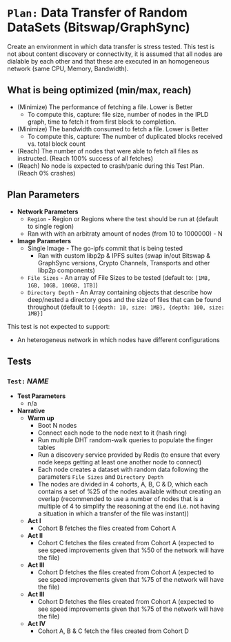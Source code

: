 # `Plan:` Data Transfer of Random DataSets (Bitswap/GraphSync)

Create an environment in which data transfer is stress tested. This test is not about content discovery or connectivity, it is assumed that all nodes are dialable by each other and that these are executed in an homogeneous network (same CPU, Memory, Bandwidth).

## What is being optimized (min/max, reach)

- (Minimize) The performance of fetching a file. Lower is Better
  - To compute this, capture: file size, number of nodes in the IPLD graph, time to fetch it from first block to completion.
- (Minimize) The bandwidth consumed to fetch a file. Lower is Better
  - To compute this, capture: The number of duplicated blocks received vs. total block count
- (Reach) The number of nodes that were able to fetch all files as instructed. (Reach 100% success of all fetches)
- (Reach) No node is expected to crash/panic during this Test Plan. (Reach 0% crashes)

## Plan Parameters

- **Network Parameters**
  - `Region` - Region or Regions where the test should be run at (default to single region)
  - Ran with with an arbitraty amount of nodes (from 10 to 1000000) - N
- **Image Parameters**
  - Single Image - The go-ipfs commit that is being tested
    - Ran with custom libp2p & IPFS suites (swap in/out Bitswap & GraphSync versions, Crypto Channels, Transports and other libp2p components)
  - `File Sizes` - An array of File Sizes to be tested (default to: `[1MB, 1GB, 10GB, 100GB, 1TB]`)
  - `Directory Depth` - An Array containing objects that describe how deep/nested a directory goes and the size of files that can be found throughout (default to `[{depth: 10, size: 1MB}, {depth: 100, size: 1MB}]`

This test is not expected to support:

- An heterogeneus network in which nodes have different configurations

## Tests

### `Test:` _NAME_

- **Test Parameters**
  - n/a
- **Narrative**
  - **Warm up**
    - Boot N nodes
    - Connect each node to the node next to it (hash ring)
    - Run multiple DHT random-walk queries to populate the finger tables
    - Run a discovery service provided by Redis (to ensure that every node keeps getting at least one another node to connect)
    - Each node creates a dataset with random data following the parameters `File Sizes` and `Directory Depth`
    - The nodes are divided in 4 cohorts, A, B, C & D, which each contains a set of %25 of the nodes available without creating an overlap (recommended to use a number of nodes that is a multiple of 4 to simplify the reasoning at the end (i.e. not having a situation in which a transfer of the file was instant))
  - **Act I**
    - Cohort B fetches the files created from Cohort A
  - **Act II**
    - Cohort C fetches the files created from Cohort A (expected to see speed improvements given that %50 of the network will have the file)
  - **Act III**
    - Cohort D fetches the files created from Cohort A (expected to see speed improvements given that %75 of the network will have the file)
  - **Act III**
    - Cohort D fetches the files created from Cohort A (expected to see speed improvements given that %75 of the network will have the file)
  - **Act IV**
    - Cohort A, B & C fetch the files created from Cohort D

